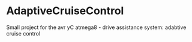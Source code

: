 # AdaptiveCruiseControl
Small project for the avr yC atmega8 - drive assistance system: adabtive cruise control
